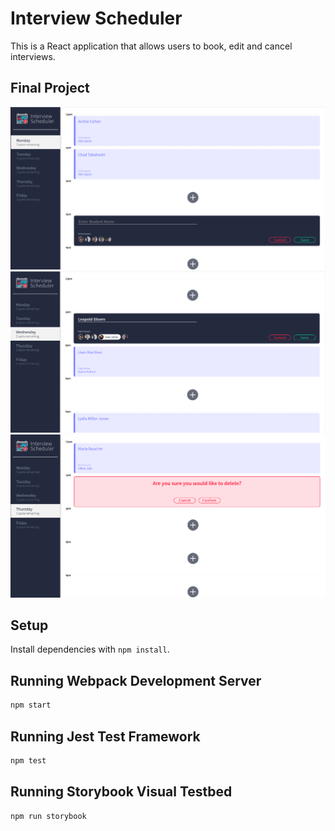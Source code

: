 # Interview Scheduler
This is a React application that allows users to book, edit and cancel interviews. 

## Final Project
!["screenshot of appointment-form"](https://github.com/Hsing-I/scheduler/blob/master/docs/appointment-form.png?raw=true)
!["screenshot of appointment-edit"](https://github.com/Hsing-I/scheduler/blob/master/docs/appointment-edit.png?raw=true)
!["screenshot of appointment-delete"](https://github.com/Hsing-I/scheduler/blob/master/docs/appointment-delete.png?raw=true)


## Setup

Install dependencies with `npm install`.

## Running Webpack Development Server

```sh
npm start
```

## Running Jest Test Framework

```sh
npm test
```

## Running Storybook Visual Testbed

```sh
npm run storybook
```

